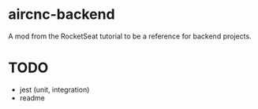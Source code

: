 # aircnc-backend

A mod from the RocketSeat tutorial to be a reference for backend projects.

# TODO

- jest (unit, integration)
- readme
